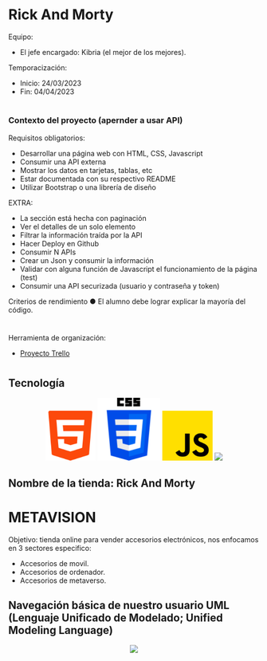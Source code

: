 # Rick And Morty

Equipo:
+ El jefe encargado: Kibria (el mejor de los mejores).



Temporacización:
 + Inicio: 24/03/2023
 + Fin: 04/04/2023
 
#
### Contexto del proyecto (apernder a usar API)
Requisitos obligatorios:
* Desarrollar una página web con HTML, CSS, Javascript
* Consumir una API externa
* Mostrar los datos en tarjetas, tablas, etc
* Estar documentada con su respectivo README
* Utilizar Bootstrap o una librería de diseño

EXTRA:
* La sección está hecha con paginación
* Ver el detalles de un solo elemento
* Filtrar la información traída por la API
* Hacer Deploy en Github
* Consumir N APIs
* Crear un Json y consumir la información
* Validar con alguna función de Javascript el funcionamiento de la página (test)
* Consumir una API securizada (usuario y contraseña y token)

Criterios de rendimiento
● El alumno debe lograr explicar la mayoría del código.


#


Herramienta de organización:
+ [Proyecto Trello]( https://trello.com/b/YGoGUCS4/consumo-de-una-api )


#
## Tecnología
<div>
<p style = 'text-align:center;'>
<img src="img/html-5.png" width="20%">
<img src="img/css-3.png" width="25%">
<img src="img/js.png" width="20%">
<img src="img/node-sass.svg" width="20%">
</p>
</div>


## Nombre de la tienda: Rick And Morty
# METAVISION

Objetivo: tienda online para vender accesorios electrónicos, nos enfocamos en 3 sectores especifico:
- Accesorios de movil.
- Accesorios de ordenador.
- Accesorios de metaverso.

## Navegación básica de nuestro usuario UML (Lenguaje Unificado de Modelado; Unified Modeling Language)

<div>
<p style = 'text-align:center;'>
<img src="img/ecomerceUML.png">
</p>
</div>

